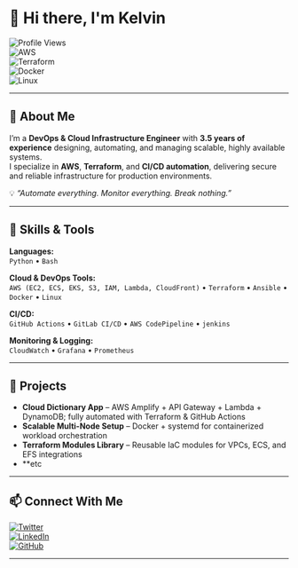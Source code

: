 # 👋 Hi there, I'm Kelvin

![Profile Views](https://komarev.com/ghpvc/?username=kelvin005&color=0e75b6&style=flat)  
![AWS](https://img.shields.io/badge/AWS-232F3E?style=for-the-badge&logo=amazon-aws&logoColor=white)  
![Terraform](https://img.shields.io/badge/Terraform-844FBA?style=for-the-badge&logo=terraform&logoColor=white)  
![Docker](https://img.shields.io/badge/Docker-0db7ed?style=for-the-badge&logo=docker&logoColor=white)  
![Linux](https://img.shields.io/badge/Linux-FCC624?style=for-the-badge&logo=linux&logoColor=black)  

---

## 🚀 About Me
I’m a **DevOps & Cloud Infrastructure Engineer** with **3.5 years of experience** designing, automating, and managing scalable, highly available systems.  
I specialize in **AWS**, **Terraform**, and **CI/CD automation**, delivering secure and reliable infrastructure for production environments.

💡 *“Automate everything. Monitor everything. Break nothing.”*

---

## 🧠 Skills & Tools

**Languages:**  
`Python` • `Bash`

**Cloud & DevOps Tools:**  
`AWS (EC2, ECS, EKS, S3, IAM, Lambda, CloudFront)` • `Terraform` • `Ansible` • `Docker` • `Linux`

**CI/CD:**  
`GitHub Actions` • `GitLab CI/CD` • `AWS CodePipeline` • `jenkins`

**Monitoring & Logging:**  
`CloudWatch` • `Grafana` • `Prometheus`

---

## 📂 Projects

- **Cloud Dictionary App** – AWS Amplify + API Gateway + Lambda + DynamoDB; fully automated with Terraform & GitHub Actions  
- **Scalable Multi-Node Setup** – Docker + systemd for containerized workload orchestration  
- **Terraform Modules Library** – Reusable IaC modules for VPCs, ECS, and EFS integrations
- **etc 

---

## 📫 Connect With Me

[![Twitter](https://img.shields.io/badge/Twitter-1DA1F2?style=for-the-badge&logo=twitter&logoColor=white)](https://x.com/kelechi10565)  
[![LinkedIn](https://img.shields.io/badge/LinkedIn-0A66C2?style=for-the-badge&logo=linkedin&logoColor=white)](https://www.linkedin.com/in/kelechi-sunday-b2a14525a)  
[![GitHub](https://img.shields.io/badge/GitHub-181717?style=for-the-badge&logo=github&logoColor=white)](https://github.com/kelvin005)  

---
